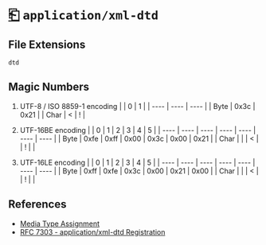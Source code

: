 # [⎗](../README.md) `application/xml-dtd`

## File Extensions

`dtd`

## Magic Numbers

1. UTF-8 / ISO 8859-1 encoding
   | | 0 | 1 |
   | ---- | ---- | ---- |
   | Byte | 0x3c | 0x21 |
   | Char | < | ! |

2. UTF-16BE encoding
   | | 0 | 1 | 2 | 3 | 4 | 5 |
   | ---- | ---- | ---- | ---- | ---- | ---- | ---- |
   | Byte | 0xfe | 0xff | 0x00 | 0x3c | 0x00 | 0x21 |
   | Char | | | < | | ! | |

3. UTF-16LE encoding
   | | 0 | 1 | 2 | 3 | 4 | 5 |
   | ---- | ---- | ---- | ---- | ---- | ---- | ---- |
   | Byte | 0xff | 0xfe | 0x3c | 0x00 | 0x21 | 0x00 |
   | Char | | | < | | ! | |

## References

- [Media Type Assignment](https://www.iana.org/assignments/media-types/application/xml-dtd)
- [RFC 7303 - application/xml-dtd Registration](https://datatracker.ietf.org/doc/html/rfc7303#section-9.5)
